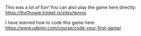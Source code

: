 This was a lot of fun! You can also play the game here directly: https://the1howie.trinket.io/sites/tennis

I have learned how to code this game here: https://www.udemy.com/course/code-your-first-game/
